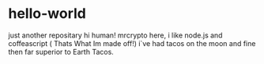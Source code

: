 # hello-world
just another repositary
hi human!
mrcrypto here, i like node.js and coffeascript ( Thats What Im made off!)
i`ve had tacos on the moon and fine then far superior to Earth Tacos.
